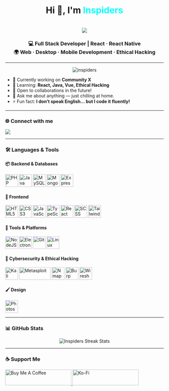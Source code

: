 <h1 align="center">Hi 👋, I'm <span style="color:#00FFFF;">Inspiders</span></h1>

<h1 align="center">
  <img src="https://readme-typing-svg.herokuapp.com/?font=Righteous&size=35&center=true&vCenter=true&width=600&height=70&duration=2000&lines=Error+404:+Inspiders+Not+Found;Full+Stack+Developer+On+The+Loose;&color=00FFFF" />
</h1>

<h3 align="center">
  💻 Full Stack Developer | React · React Native <br>
  🌍 Web · Desktop · Mobile Development · Ethical Hacking
</h3>

---

<p align="center">
  <img src="https://komarev.com/ghpvc/?username=inspiders&label=Profile%20views&color=00bfff&style=flat" alt="inspiders" />
</p>

- 🔭 Currently working on **Community X**
- 🌱 Learning: **React, Java, Vue, Ethical Hacking**
- 🤝 Open to collaborations in the future!
- 💬 Ask me about anything — just chilling at home.
- ⚡ Fun fact: **I don’t speak English... but I code it fluently!**

---

### 🌐 Connect with me

<p align="left">
  <a href="https://dev.to/skyspidersquick" target="_blank">
    <img src="https://img.shields.io/badge/Dev.to-000000?style=for-the-badge&logo=devdotto&logoColor=white" />
  </a>
</p>

---

### 🛠️ Languages & Tools

#### 📦 Backend & Databases
<p align="left">
  <img src="https://cdn.jsdelivr.net/gh/devicons/devicon/icons/php/php-original.svg" width="40" height="40" alt="PHP"/>
  <img src="https://cdn.jsdelivr.net/gh/devicons/devicon/icons/java/java-original.svg" width="40" height="40" alt="Java"/>
  <img src="https://cdn.jsdelivr.net/gh/devicons/devicon/icons/mysql/mysql-original-wordmark.svg" width="40" height="40" alt="MySQL"/>
  <img src="https://cdn.jsdelivr.net/gh/devicons/devicon/icons/mongodb/mongodb-original.svg" width="40" height="40" alt="MongoDB"/>
  <img src="https://cdn.jsdelivr.net/gh/devicons/devicon/icons/express/express-original.svg" width="40" height="40" alt="ExpressJS"/>
</p>

#### 🎨 Frontend
<p align="left">
  <img src="https://cdn.jsdelivr.net/gh/devicons/devicon/icons/html5/html5-original.svg" width="40" height="40" alt="HTML5"/>
  <img src="https://cdn.jsdelivr.net/gh/devicons/devicon/icons/css3/css3-original.svg" width="40" height="40" alt="CSS3"/>
  <img src="https://cdn.jsdelivr.net/gh/devicons/devicon/icons/javascript/javascript-original.svg" width="40" height="40" alt="JavaScript"/>
  <img src="https://cdn.jsdelivr.net/gh/devicons/devicon/icons/typescript/typescript-original.svg" width="40" height="40" alt="TypeScript"/>
  <img src="https://cdn.jsdelivr.net/gh/devicons/devicon/icons/react/react-original.svg" width="40" height="40" alt="React"/>
  <img src="https://cdn.jsdelivr.net/gh/devicons/devicon/icons/sass/sass-original.svg" width="40" height="40" alt="SCSS"/>
  <img src="https://www.vectorlogo.zone/logos/tailwindcss/tailwindcss-icon.svg" width="40" height="40" alt="TailwindCSS"/>
</p>

#### 🧰 Tools & Platforms
<p align="left">
  <img src="https://cdn.jsdelivr.net/gh/devicons/devicon/icons/nodejs/nodejs-original.svg" width="40" height="40" alt="NodeJS"/>
  <img src="https://cdn.jsdelivr.net/gh/devicons/devicon/icons/electron/electron-original.svg" width="40" height="40" alt="Electron"/>
  <img src="https://cdn.jsdelivr.net/gh/devicons/devicon/icons/git/git-original.svg" width="40" height="40" alt="Git"/>
  <img src="https://cdn.jsdelivr.net/gh/devicons/devicon/icons/linux/linux-original.svg" width="40" height="40" alt="Linux"/>
</p>

#### 🧠 Cybersecurity & Ethical Hacking
<p align="left">
  <img src="https://www.kali.org/images/favicon.png" width="40" height="40" alt="Kali Linux"/>
  <img src="https://upload.wikimedia.org/wikipedia/commons/2/24/Metasploit_logo_and_wordmark.svg" width="100" height="40" alt="Metasploit"/>
  <img src="https://nmap.org/images/favicon.ico" width="40" height="40" alt="Nmap"/>
  <img src="https://avatars.githubusercontent.com/u/4081496?s=200&v=4" width="40" height="40" alt="Burp Suite (PortSwigger)"/>
  <img src="https://avatars.githubusercontent.com/u/6154722?s=200&v=4" width="40" height="40" alt="Wireshark"/>
</p>

#### 🖌️ Design
<p align="left">
  <img src="https://cdn.jsdelivr.net/gh/devicons/devicon/icons/photoshop/photoshop-plain.svg" width="40" height="40" alt="Photoshop"/>
</p>

---

### 📊 GitHub Stats

<p align="center">
  <img src="https://github-readme-streak-stats.herokuapp.com/?user=inspiders&theme=tokyonight" alt="Inspiders Streak Stats" />
</p>

---

### ☕ Support Me

<p>
  <a href="https://www.buymeacoffee.com/inspiders" target="_blank">
    <img src="https://cdn.buymeacoffee.com/buttons/v2/default-yellow.png" height="50" width="210" alt="Buy Me A Coffee" />
  </a>
  <a href="https://ko-fi.com/inspiders" target="_blank">
    <img src="https://cdn.ko-fi.com/cdn/kofi3.png?v=3" height="50" width="210" alt="Ko-Fi" />
  </a>
</p>
